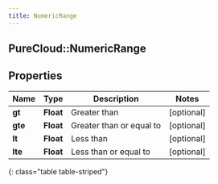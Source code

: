 ```yaml
---
title: NumericRange
---
```

## PureCloud::NumericRange

## Properties

|Name | Type | Description | Notes|
|------------ | ------------- | ------------- | -------------|
| **gt** | **Float** | Greater than | [optional] |
| **gte** | **Float** | Greater than or equal to | [optional] |
| **lt** | **Float** | Less than | [optional] |
| **lte** | **Float** | Less than or equal to | [optional] |
{: class="table table-striped"}


